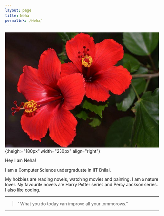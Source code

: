 ```yaml
---
layout: page
title: Neha
permalink: /Neha/
---
```


![](/assets/hib.jpg){:height="180px" width="230px" align="right"}

Hey I am Neha!

I am a Computer Science undergraduate in IIT Bhilai.

My hobbies are reading novels, watching movies and painting. I am a nature lover.
My favourite novels are Harry Potter series and Percy Jackson series.
I also like coding.

---

> " What you do today can improve all your tommorows."

---
